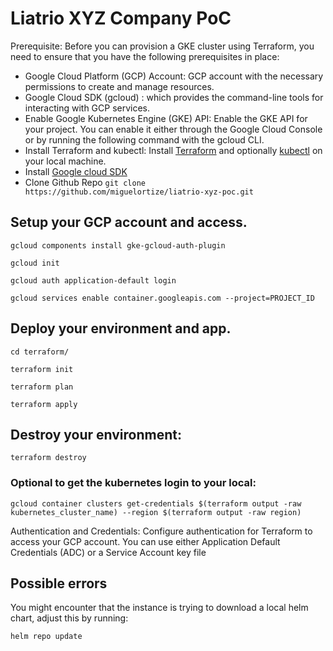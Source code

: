 # Liatrio XYZ Company PoC

Prerequisite:
Before you can provision a GKE cluster using Terraform, you need to ensure that you have the following prerequisites in place:

- Google Cloud Platform (GCP) Account: GCP account with the necessary permissions to create and manage resources.
- Google Cloud SDK (gcloud) : which provides the command-line tools for interacting with GCP services.
- Enable Google Kubernetes Engine (GKE) API: Enable the GKE API for your project. You can enable it either through the Google Cloud Console or by running the following command with the gcloud CLI.
- Install Terraform and kubectl: Install [Terraform](https://terraform.io/downloads.html) and optionally [kubectl](https://kubernetes.io/docs/tasks/tools) on your local machine.
- Install [Google cloud SDK](https://formulae.brew.sh/cask/google-cloud-sdk)
- Clone Github Repo
```git clone https://github.com/miguelortize/liatrio-xyz-poc.git```

## Setup your GCP account and access.

```gcloud components install gke-gcloud-auth-plugin```

```gcloud init```

```gcloud auth application-default login```

```gcloud services enable container.googleapis.com --project=PROJECT_ID```


## Deploy your environment and app.

```cd terraform/```

```terraform init```

```terraform plan```

```terraform apply```

## Destroy your environment:

```terraform destroy```


### Optional to get the kubernetes login to your local:
```gcloud container clusters get-credentials $(terraform output -raw kubernetes_cluster_name) --region $(terraform output -raw region)```

Authentication and Credentials: Configure authentication for Terraform to access your GCP account. You can use either Application Default Credentials (ADC) or a Service Account key file

## Possible errors

You might encounter that the instance is trying to download a local helm chart, adjust this by running:

```
helm repo update
```